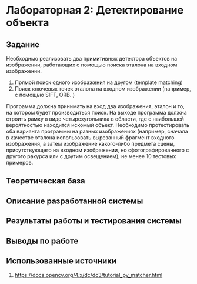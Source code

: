 # Лабораторная 2: Детектирование объекта

## Задание

Необходимо реализовать два примитивных детектора объектов на
изображении, работающих с помощью поиска эталона на входном
изображении.
1. Прямой поиск одного изображения на другом (template matching)
2. Поиск ключевых точек эталона на входном изображении (например, с
помощью SIFT, ORB..)

Программа должна принимать на вход два изображения, эталон и то, на
котором будет производиться поиск. На выходе программа должна строить
рамку в виде четырехугольника в области, где с наибольшей вероятностью
находится искомый объект. Необходимо протестировать оба варианта
программы на разных изображениях (например, сначала в качестве эталона
использовать вырезанный фрагмент входного изображения, а затем
изображение какого-либо предмета сцены, присутствующего на входном
изображении, но сфотографированного с другого ракурса или с другим
освещением), не менее 10 тестовых примеров.

## Теоретическая база



## Описание разработанной системы



## Результаты работы и тестирования системы

## Выводы по работе

## Использованные источники

1. https://docs.opencv.org/4.x/dc/dc3/tutorial_py_matcher.html